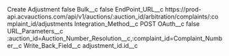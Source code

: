 <?xml version="1.0" encoding="UTF-8"?>
<CustomMetadata xmlns="http://soap.sforce.com/2006/04/metadata" xmlns:xsi="http://www.w3.org/2001/XMLSchema-instance" xmlns:xsd="http://www.w3.org/2001/XMLSchema">
    <label>Create Adjustment</label>
    <protected>false</protected>
    <values>
        <field>Bulk__c</field>
        <value xsi:type="xsd:boolean">false</value>
    </values>
    <values>
        <field>EndPoint_URL__c</field>
        <value xsi:type="xsd:string">https://prod-api.acvauctions.com/api/v1/auctions/:auction_id/arbitration/complaints/:complaint_id/adjustments</value>
    </values>
    <values>
        <field>Integration_Method__c</field>
        <value xsi:type="xsd:string">POST</value>
    </values>
    <values>
        <field>OAuth__c</field>
        <value xsi:type="xsd:boolean">false</value>
    </values>
    <values>
        <field>URL_Parameters__c</field>
        <value xsi:type="xsd:string">:auction_id=Auction_Number_Resolution__c,:complaint_id=Complaint_Number__c</value>
    </values>
    <values>
        <field>Write_Back_Field__c</field>
        <value xsi:type="xsd:string">adjustment_id.id__c</value>
    </values>
</CustomMetadata>
